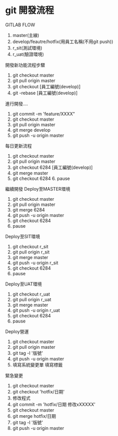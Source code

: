 # git 開發流程

GITLAB FLOW  
1. master\(主線\)   
2. develop/feautre/hotfix\(用員工名稱\(不用git push\)\)   
3. r\_sit\(測試環境\)   
4. r\_uat\(驗證環境\)

開發新功能流程步驟   
1. git checkout master   
2. git pull origin master   
3. git checkout \[員工編號\(develop\)\]   
4. git -rebase \[員工編號\(develop\)\]

進行開發....   
1. git commit -m 'feature/XXXX"   
2. git checkout master   
3. git pull origin master   
4. git merge develop   
5. git push -u origin master

每日更新流程   
1. git checkout master   
2. git pull origin master   
3. git checkout 6284 \[員工編號\(develop\)\]   
4. git merge master   
5. git checkout 6284 6. pause

繼續開發 Deploy至MASTER環境   
1. git checkout master   
2. git pull origin master  
3. git merge 6284  
4. git push -u origin master  
5. git checkout 6284  
6. pause

Deploy至SIT環境   
1. git checkout r\_sit   
2. git pull origin r\_sit   
3. git merge master   
4. git push -u origin r\_sit   
5. git checkout 6284  
6. pause

Deploy至UAT環境   
1. git checkout r\_uat   
2. git pull origin r\_uat   
3. git merge master   
4. git push -u origin r\_uat   
5. git checkout 6284  
6. pause

Deploy營運   
1. git checkout master   
2. git pull origin master   
3. git tag -l '版號'   
4. git push -u origin master   
5. 填寫系統變更單 填寫標籤

緊急變更   
1. git checkout master   
2. git checkout 'hotfix/日期'   
3. 修改程式   
4. git commit -m 'hotfix/日期 修改xXXXXX'   
5. git checkout master   
6. git merge hotfix/日期   
7. git tag -l '版號'   
8. git push -u origin master

